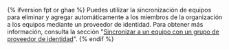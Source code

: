 {% ifversion fpt or ghae %}
Puedes utilizar la sincronización de equipos para eliminar y agregar automáticamente a los miembros de la organización a los equipos mediante un proveedor de identidad. Para obtener más información, consulta la sección "[Sincronizar a un equipo con un grupo de proveedor de identidad](/organizations/organizing-members-into-teams/synchronizing-a-team-with-an-identity-provider-group)".
{% endif %}
